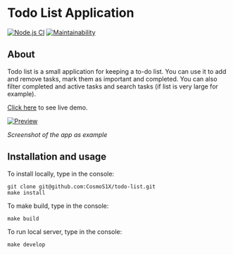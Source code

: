 # Todo List Application

[![Node.js CI](https://github.com/CosmoS1X/todo-list/actions/workflows/node.js.yml/badge.svg)](https://github.com/CosmoS1X/todo-list/actions/workflows/node.js.yml)
[![Maintainability](https://api.codeclimate.com/v1/badges/04171a4bb6a74e56ab12/maintainability)](https://codeclimate.com/github/CosmoS1X/todo-list/maintainability)

## About

Todo list is a small application for keeping a to-do list. You can use it to add and remove tasks, mark them as important and completed. You can also filter completed and active tasks and search tasks (if list is very large for example).

[Click here](http://todo-list-vert.vercel.app/) to see live demo.

[![Preview](https://i114.fastpic.ru/thumb/2021/0615/97/b52604434938caf551d4796e73b7d797.jpeg)](https://fastpic.ru/view/114/2021/0615/b52604434938caf551d4796e73b7d797.png.html)

*Screenshot of the app as example*

## Installation and usage

To install locally, type in the console:

    git clone git@github.com:CosmoS1X/todo-list.git
    make install

To make build, type in the console:

    make build

To run local server, type in the console:

    make develop

